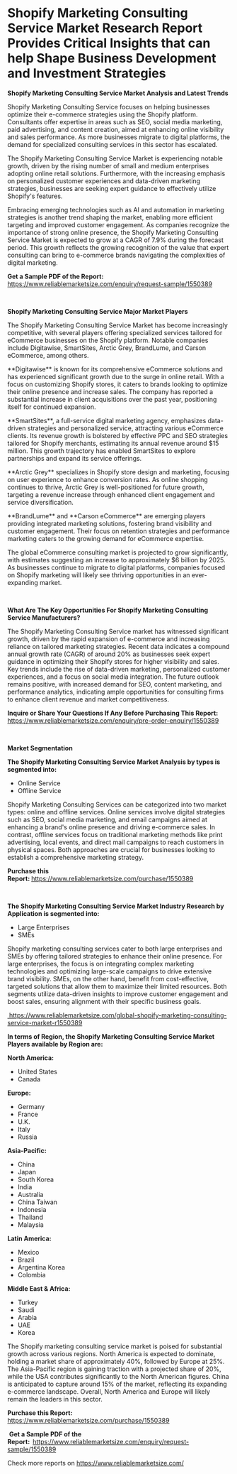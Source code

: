 <p><h1>Shopify Marketing Consulting Service Market Research Report Provides Critical Insights that can help Shape Business Development and Investment Strategies</h1></p><p><strong>Shopify Marketing Consulting Service Market Analysis and Latest Trends</strong></p>
<p><p>Shopify Marketing Consulting Service focuses on helping businesses optimize their e-commerce strategies using the Shopify platform. Consultants offer expertise in areas such as SEO, social media marketing, paid advertising, and content creation, aimed at enhancing online visibility and sales performance. As more businesses migrate to digital platforms, the demand for specialized consulting services in this sector has escalated.</p><p>The Shopify Marketing Consulting Service Market is experiencing notable growth, driven by the rising number of small and medium enterprises adopting online retail solutions. Furthermore, with the increasing emphasis on personalized customer experiences and data-driven marketing strategies, businesses are seeking expert guidance to effectively utilize Shopify's features. </p><p>Embracing emerging technologies such as AI and automation in marketing strategies is another trend shaping the market, enabling more efficient targeting and improved customer engagement. As companies recognize the importance of strong online presence, the Shopify Marketing Consulting Service Market is expected to grow at a CAGR of 7.9% during the forecast period. This growth reflects the growing recognition of the value that expert consulting can bring to e-commerce brands navigating the complexities of digital marketing.</p></p>
<p><strong>Get a Sample PDF of the Report:&nbsp;</strong> <a href="https://www.reliablemarketsize.com/enquiry/request-sample/1550389?utm_campaign=2808&utm_medium=2&utm_source=Github&utm_content=ia&utm_term=11032025&utm_id=shopify-marketing-consulting-service">https://www.reliablemarketsize.com/enquiry/request-sample/1550389</a></p>
<p>&nbsp;</p>
<p><strong>Shopify Marketing Consulting Service Major Market Players</strong></p>
<p><p>The Shopify Marketing Consulting Service Market has become increasingly competitive, with several players offering specialized services tailored for eCommerce businesses on the Shopify platform. Notable companies include Digitawise, SmartSites, Arctic Grey, BrandLume, and Carson eCommerce, among others.</p><p>**Digitawise** is known for its comprehensive eCommerce solutions and has experienced significant growth due to the surge in online retail. With a focus on customizing Shopify stores, it caters to brands looking to optimize their online presence and increase sales. The company has reported a substantial increase in client acquisitions over the past year, positioning itself for continued expansion.</p><p>**SmartSites**, a full-service digital marketing agency, emphasizes data-driven strategies and personalized service, attracting various eCommerce clients. Its revenue growth is bolstered by effective PPC and SEO strategies tailored for Shopify merchants, estimating its annual revenue around $15 million. This growth trajectory has enabled SmartSites to explore partnerships and expand its service offerings.</p><p>**Arctic Grey** specializes in Shopify store design and marketing, focusing on user experience to enhance conversion rates. As online shopping continues to thrive, Arctic Grey is well-positioned for future growth, targeting a revenue increase through enhanced client engagement and service diversification.</p><p>**BrandLume** and **Carson eCommerce** are emerging players providing integrated marketing solutions, fostering brand visibility and customer engagement. Their focus on retention strategies and performance marketing caters to the growing demand for eCommerce expertise.</p><p>The global eCommerce consulting market is projected to grow significantly, with estimates suggesting an increase to approximately $6 billion by 2025. As businesses continue to migrate to digital platforms, companies focused on Shopify marketing will likely see thriving opportunities in an ever-expanding market.</p></p>
<p>&nbsp;</p>
<p><strong>What Are The Key Opportunities For Shopify Marketing Consulting Service Manufacturers?</strong></p>
<p><p>The Shopify Marketing Consulting Service market has witnessed significant growth, driven by the rapid expansion of e-commerce and increasing reliance on tailored marketing strategies. Recent data indicates a compound annual growth rate (CAGR) of around 20% as businesses seek expert guidance in optimizing their Shopify stores for higher visibility and sales. Key trends include the rise of data-driven marketing, personalized customer experiences, and a focus on social media integration. The future outlook remains positive, with increased demand for SEO, content marketing, and performance analytics, indicating ample opportunities for consulting firms to enhance client revenue and market competitiveness.</p></p>
<p><strong>Inquire or Share Your Questions If Any Before Purchasing This Report:</strong> <a href="https://www.reliablemarketsize.com/enquiry/pre-order-enquiry/1550389?utm_campaign=2808&utm_medium=2&utm_source=Github&utm_content=ia&utm_term=11032025&utm_id=shopify-marketing-consulting-service">https://www.reliablemarketsize.com/enquiry/pre-order-enquiry/1550389</a></p>
<p>&nbsp;</p>
<p><strong>Market Segmentation</strong></p>
<p><strong>The Shopify Marketing Consulting Service Market Analysis by types is segmented into:</strong></p>
<p><ul><li>Online Service</li><li>Offline Service</li></ul></p>
<p><p>Shopify Marketing Consulting Services can be categorized into two market types: online and offline services. Online services involve digital strategies such as SEO, social media marketing, and email campaigns aimed at enhancing a brand's online presence and driving e-commerce sales. In contrast, offline services focus on traditional marketing methods like print advertising, local events, and direct mail campaigns to reach customers in physical spaces. Both approaches are crucial for businesses looking to establish a comprehensive marketing strategy.</p></p>
<p><strong>Purchase this Report:&nbsp;</strong><a href="https://www.reliablemarketsize.com/purchase/1550389?utm_campaign=2808&utm_medium=2&utm_source=Github&utm_content=ia&utm_term=11032025&utm_id=shopify-marketing-consulting-service">https://www.reliablemarketsize.com/purchase/1550389</a></p>
<p>&nbsp;</p>
<p><strong>The Shopify Marketing Consulting Service Market Industry Research by Application is segmented into:</strong></p>
<p><ul><li>Large Enterprises</li><li>SMEs</li></ul></p>
<p><p>Shopify marketing consulting services cater to both large enterprises and SMEs by offering tailored strategies to enhance their online presence. For large enterprises, the focus is on integrating complex marketing technologies and optimizing large-scale campaigns to drive extensive brand visibility. SMEs, on the other hand, benefit from cost-effective, targeted solutions that allow them to maximize their limited resources. Both segments utilize data-driven insights to improve customer engagement and boost sales, ensuring alignment with their specific business goals.</p></p>
<p><a href="https://www.reliablemarketsize.com/global-shopify-marketing-consulting-service-market-r1550389?utm_campaign=2808&utm_medium=2&utm_source=Github&utm_content=ia&utm_term=11032025&utm_id=shopify-marketing-consulting-service">&nbsp;https://www.reliablemarketsize.com/global-shopify-marketing-consulting-service-market-r1550389</a></p>
<p><strong>In terms of Region, the Shopify Marketing Consulting Service Market Players available by Region are:</strong></p>
<p>
    <p> <strong> North America: </strong>
        <ul>
            <li>United States</li>
            <li>Canada</li>
        </ul>
        </p> 
    <p> <strong> Europe: </strong>
        <ul>
            <li>Germany</li>
            <li>France</li>
            <li>U.K.</li>
            <li>Italy</li>
            <li>Russia</li>
        </ul>
        </p> 
    <p> <strong> Asia-Pacific: </strong>
        <ul>
            <li>China</li>
            <li>Japan</li>
            <li>South Korea</li>
            <li>India</li>
            <li>Australia</li>
            <li>China Taiwan</li>
            <li>Indonesia</li>
            <li>Thailand</li>
            <li>Malaysia</li>
        </ul>
        </p> 
    <p> <strong> Latin America: </strong>
        <ul>
            <li>Mexico</li>
            <li>Brazil</li>
            <li>Argentina Korea</li>
            <li>Colombia</li>
        </ul>
        </p> 
    <p> <strong> Middle East & Africa: </strong>
        <ul>
            <li>Turkey</li>
            <li>Saudi</li>
            <li>Arabia</li>
            <li>UAE</li>
            <li>Korea</li>
        </ul>
    </p>
    </p>
<p><p>The Shopify marketing consulting service market is poised for substantial growth across various regions. North America is expected to dominate, holding a market share of approximately 40%, followed by Europe at 25%. The Asia-Pacific region is gaining traction with a projected share of 20%, while the USA contributes significantly to the North American figures. China is anticipated to capture around 15% of the market, reflecting its expanding e-commerce landscape. Overall, North America and Europe will likely remain the leaders in this sector.</p></p>
<p><strong>Purchase this Report: </strong><a href="https://www.reliablemarketsize.com/purchase/1550389?utm_campaign=2808&utm_medium=2&utm_source=Github&utm_content=ia&utm_term=11032025&utm_id=shopify-marketing-consulting-service">https://www.reliablemarketsize.com/purchase/1550389</a></p>
<p>&nbsp;<strong>Get a Sample PDF of the Report:&nbsp;&nbsp;</strong><a href="https://www.reliablemarketsize.com/enquiry/request-sample/1550389?utm_campaign=2808&utm_medium=2&utm_source=Github&utm_content=ia&utm_term=11032025&utm_id=shopify-marketing-consulting-service">https://www.reliablemarketsize.com/enquiry/request-sample/1550389</a></p>
<p><strong></strong></p>
<p>Check more reports on <a href="https://www.reliablemarketsize.com/?utm_campaign=2808&utm_medium=2&utm_source=Github&utm_content=ia&utm_term=11032025&utm_id=shopify-marketing-consulting-service">https://www.reliablemarketsize.com/</a></p>
